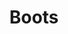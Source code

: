 ---
layout: default
title: Boots
description: How to craft boots
parent: Craft
nav_order: 5
has_children: true
---